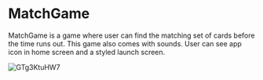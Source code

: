 # MatchGame

MatchGame is a game where user can find the matching set of cards before the time runs out. This game also comes with sounds. User can see app icon in home screen and a styled launch screen.








![GTg3KtuHW7](https://user-images.githubusercontent.com/79591114/151575866-24dd8551-d217-418d-9e59-620477ea2951.gif)




